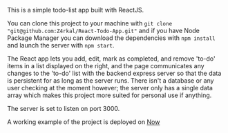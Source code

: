 This is a simple todo-list app built with ReactJS.

You can clone this project to your machine with `git clone "git@github.com:Z4rkal/React-Todo-App.git"` and if you have Node Package Manager you can download the dependencies with `npm install` and launch the server with `npm start`.

The React app lets you add, edit, mark as completed, and remove 'to-do' items in a list displayed on the right, and the page communicates any changes to the 'to-do' list with the backend express server so that the data is persistent for as long as the server runs. There isn't a database or any user checking at the moment however; the server only has a single data array which makes this project more suited for personal use if anything.

The server is set to listen on port 3000.

A working example of the project is deployed on [Now](https://react100-vstda.zarkal.now.sh/)